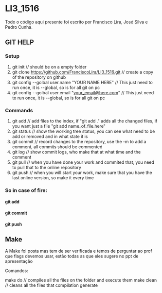 # LI3_1516

Todo o código aqui presente foi escrito por Francisco Lira, José Silva e Pedro Cunha. 


## GIT HELP

### Setup

1. git init  // should be on a empty folder
2. git clone https://github.com/FranciscoLira/LI3_1516.git  // create a copy of the repository on github
3. git config --golbal user.name "YOUR NAME HERE"  // This just need to run once, it is --global, so is for all git on pc
4. git config --golbal user.email "your_email@here.com" // This just need to run once, it is --global, so is for all git on pc

### Commands

1. git add // add files to the index, if "git add ." adds all the changed files, if you want just a file "git add name_of_file.here"
2. git status // show the working tree status, you can see what need to be add or removed and in what state it is
3. git commit // record changes to the repository, use the -m to add a comment, all commits should be commented
4. git log // show commit logs, who make that at what time and the comment
5. git pull // when you have done your work and commited that, you need to pull that to the online repository
6. git push // when you will start your work, make sure that you have the last online version, so make it every time


### So in case of fire:
#### git add
#### git commit 
#### git push

## Make

A Make foi posta mas tem de ser verificada e temos de perguntar ao prof que flags devemos usar, estão todas as que eles sugere no ppt de apresentação

Comandos:

make do // compiles all the files on the folder and execute them
make clean // cleans all the files that compilation generate